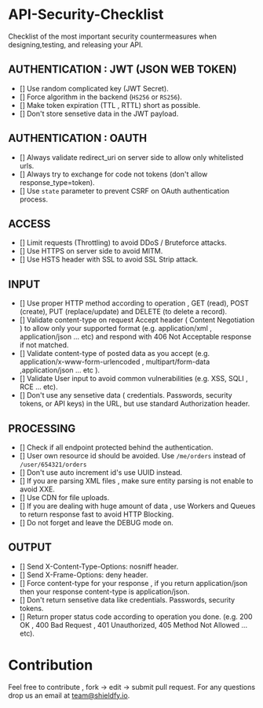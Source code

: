 # API-Security-Checklist
Checklist of the most important security countermeasures when designing,testing, and releasing your API.



## AUTHENTICATION : JWT (JSON WEB TOKEN)
- [] Use random complicated key (JWT Secret).
- [] Force algorithm in the backend (`HS256` or `RS256`). 
- [] Make token expiration (TTL , RTTL) short as possible.
- [] Don't store sensetive data in the JWT payload.

## AUTHENTICATION : OAUTH
- [] Always validate redirect_uri on server side to allow only whitelisted urls.
- [] Always try to exchange for code not tokens (don't allow response_type=token).
- [] Use `state` parameter to prevent CSRF on OAuth authentication process.

## ACCESS
- [] Limit requests (Throttling) to avoid DDoS / Bruteforce attacks.
- [] Use HTTPS on server side to avoid MITM.
- [] Use HSTS header with SSL to avoid SSL Strip attack.

## INPUT 
- [] Use proper HTTP method according to operation , GET (read), POST (create), PUT (replace/update) and DELETE (to delete a record).
- [] Validate content-type on request Accept header ( Content Negotiation ) to allow only your supported format (e.g. application/xml , application/json ... etc) and respond with 406 Not Acceptable response if not matched.
- [] Validate content-type of posted data as you accept (e.g. application/x-www-form-urlencoded , multipart/form-data ,application/json ... etc ).
- [] Validate User input to avoid common vulnerabilities (e.g. XSS, SQLI , RCE ... etc).
- [] Don't use any sensetive data ( credentials. Passwords, security tokens, or API keys) in the URL, but use standard Authorization header.

## PROCESSING
- [] Check if all endpoint protected behind the authentication.
- [] User own resource id should be avoided. Use `/me/orders` instead of `/user/654321/orders`
- [] Don't use auto increment id's use UUID instead.
- [] If you are parsing XML files , make sure entity parsing is not enable to avoid XXE.
- [] Use CDN for file uploads.
- [] If you are dealing with huge amount of data , use Workers and Queues to return response fast to avoid HTTP Blocking. 
- [] Do not forget and leave the DEBUG mode on.


## OUTPUT
- [] Send X-Content-Type-Options: nosniff header.
- [] Send X-Frame-Options: deny header.
- [] Force content-type for your response , if you return application/json then your response content-type is application/json.
- [] Don't return sensetive data like credentials. Passwords, security tokens.
- [] Return proper status code according to operation you done. (e.g. 200 OK , 400 Bad Request , 401 Unauthorized, 405 Method Not Allowed ... etc).




# Contribution
Feel free to contribute , fork -> edit -> submit pull request. For any questions drop us an email at team@shieldfy.io.